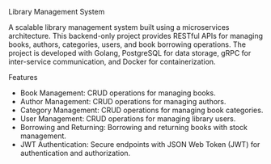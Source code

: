 Library Management System

A scalable library management system built using a microservices architecture. This backend-only project provides RESTful APIs for managing books, authors, categories, users, and book borrowing operations. The project is developed with Golang, PostgreSQL for data storage, gRPC for inter-service communication, and Docker for containerization.

Features

- Book Management: CRUD operations for managing books.
- Author Management: CRUD operations for managing authors.
- Category Management: CRUD operations for managing book categories.
- User Management: CRUD operations for managing library users.
- Borrowing and Returning: Borrowing and returning books with stock management.
- JWT Authentication: Secure endpoints with JSON Web Token (JWT) for authentication and authorization.
